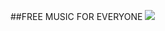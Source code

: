 ##FREE MUSIC FOR EVERYONE
![](https://github.com/user-attachments/assets/ad3cc5af-f50f-4f8c-973b-2f67f8cb3020)
